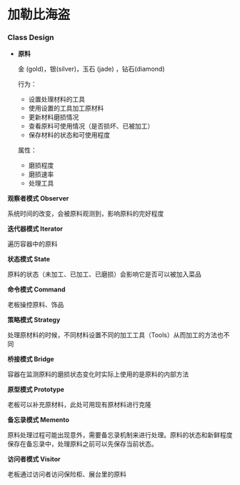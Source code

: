 # 加勒比海盗

### Class Design

- **原料**

	金 (gold)，银(silver)，玉石 (jade) ，钻石(diamond)

	行为：

	- 设置处理材料的工具
	- 使用设置的工具加工原材料
	- 更新材料磨损情况
	- 查看原料可使用情况（是否损坏、已被加工）
	- 保存材料的状态和可使用程度

	属性：

	- 磨损程度
	- 磨损速率
	- 处理工具


**观察者模式 Observer** 

系统时间的改变，会被原料观测到，影响原料的完好程度

**迭代器模式 Iterator** 

遍历容器中的原料

**状态模式 State** 

原料的状态（未加工、已加工、已磨损）会影响它是否可以被加入菜品

**命令模式 Command** 

老板操控原料、饰品

**策略模式 Strategy** 

处理原材料的时候，不同材料设置不同的加工工具（Tools）从而加工的方法也不同

**桥接模式 Bridge** 

容器在监测原料的磨损状态变化时实际上使用的是原料的内部方法



**原型模式 Prototype** 

老板可以补充原材料，此处可用现有原材料进行克隆

**备忘录模式 Memento** 

原料处理过程可能出现意外，需要备忘录机制来进行处理。原料的状态和新鲜程度保存在备忘录中，处理原料之前可以先保存当前状态。

**访问者模式 Visitor** 

老板通过访问者访问保险柜、展台里的原料

